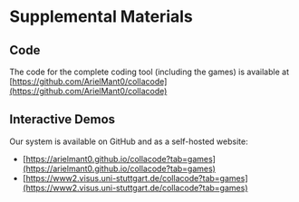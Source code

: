 # Supplemental Materials

## Code

The code for the complete coding tool (including the games) is available at [https://github.com/ArielMant0/collacode](https://github.com/ArielMant0/collacode)

## Interactive Demos

Our system is available on GitHub and as a self-hosted website:
- [https://arielmant0.github.io/collacode?tab=games](https://arielmant0.github.io/collacode?tab=games)
- [https://www2.visus.uni-stuttgart.de/collacode?tab=games](https://www2.visus.uni-stuttgart.de/collacode?tab=games)
